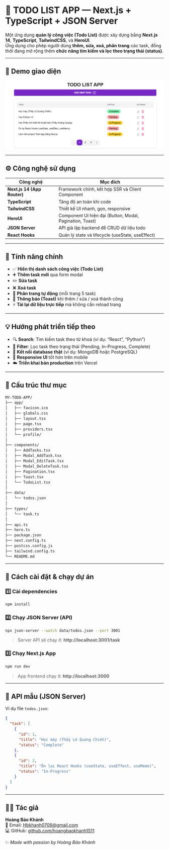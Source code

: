# 📝 TODO LIST APP — Next.js + TypeScript + JSON Server

Một ứng dụng **quản lý công việc (Todo List)** được xây dựng bằng **Next.js 14**, **TypeScript**, **TailwindCSS**, và **HeroUI**.  
Ứng dụng cho phép người dùng **thêm, sửa, xoá, phân trang** các task, đồng thời đang mở rộng thêm **chức năng tìm kiếm và lọc theo trạng thái (status)**.

---

## 🚀 Demo giao diện

![Giao diện TodoList](./public/giaodien.png)

---

## ⚙️ Công nghệ sử dụng

| Công nghệ | Mục đích |
|------------|-----------|
| **Next.js 14 (App Router)** | Framework chính, kết hợp SSR và Client Component |
| **TypeScript** | Tăng độ an toàn khi code |
| **TailwindCSS** | Thiết kế UI nhanh, gọn, responsive |
| **HeroUI** | Component UI hiện đại (Button, Modal, Pagination, Toast) |
| **JSON Server** | API giả lập backend để CRUD dữ liệu todo |
| **React Hooks** | Quản lý state và lifecycle (useState, useEffect) |

---

## 🧩 Tính năng chính

- ✅ **Hiển thị danh sách công việc (Todo List)**
- ➕ **Thêm task mới** qua form modal
- ✏️ **Sửa task**
- ❌ **Xoá task**
- 📄 **Phân trang tự động** (mỗi trang 5 task)
- 🧠 **Thông báo (Toast)** khi thêm / sửa / xoá thành công
- ⚡ **Tải lại dữ liệu trực tiếp** mà không cần reload trang

---

## 💡 Hướng phát triển tiếp theo

- 🔍 **Search**: Tìm kiếm task theo từ khoá (ví dụ: “React”, “Python”)  
- 🧭 **Filter**: Lọc task theo trạng thái (Pending, In-Progress, Complete)  
- 💾 **Kết nối database thật** (ví dụ: MongoDB hoặc PostgreSQL)  
- 📱 **Responsive UI** tốt hơn trên mobile  
- ☁️ **Triển khai bản production** trên Vercel  

---

## 📂 Cấu trúc thư mục

```bash
MY-TODO-APP/
├── app/
│   ├── favicon.ico
│   ├── globals.css
│   ├── layout.tsx
│   ├── page.tsx
│   ├── providers.tsx
│   └── profile/
│
├── components/
│   ├── AddTasks.tsx
│   ├── Modal_AddTask.tsx
│   ├── Modal_EditTask.tsx
│   ├── Modal_DeleteTask.tsx
│   ├── Pagination.tsx
│   ├── Toast.tsx
│   └── TodoList.tsx
│
├── data/
│   └── todos.json
│
├── types/
│   └── task.ts
│
├── api.ts
├── hero.ts
├── package.json
├── next.config.ts
├── postcss.config.js
├── tailwind.config.ts
└── README.md
```

---

## 🧠 Cách cài đặt & chạy dự án

### 1️⃣ Cài dependencies

```bash
npm install
```

### 2️⃣ Chạy JSON Server (API)

```bash
npx json-server --watch data/todos.json --port 3001
```

> Server API sẽ chạy ở: **http://localhost:3001/task**

### 3️⃣ Chạy Next.js App

```bash
npm run dev
```

> App frontend chạy ở: **http://localhost:3000**

---

## 📸 API mẫu (JSON Server)

Ví dụ file `todos.json`:

```json
{
  "task": [
    {
      "id": 1,
      "title": "Học máy (Thầy Lê Quang Chiến)",
      "status": "Complete"
    },
    {
      "id": 2,
      "title": "Ôn lại React Hooks (useState, useEffect, useMemo)",
      "status": "In-Progress"
    }
  ]
}
```

---

## 👨‍💻 Tác giả

**Hoàng Bảo Khánh**  
📧 Email: [Hbkhanh0706@gmail.com](mailto:Hbkhanh0706@gmail.com)  
💻 GitHub: [github.com/hoangbaokhanh1511](https://github.com/hoangbaokhanh1511)


✨ *Made with passion by Hoàng Bảo Khánh*
